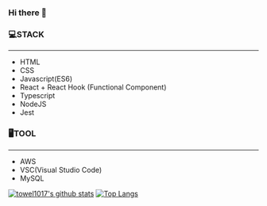 ### Hi there 👋


### 💻STACK
---
 - HTML 
 - CSS
 - Javascript(ES6)
 - React + React Hook (Functional Component)
 - Typescript
 - NodeJS
 - Jest
 
 ### 🖥TOOL
 ---
  - AWS
  - VSC(Visual Studio Code)
  - MySQL

[![towel1017's github stats](https://github-readme-stats.vercel.app/api?username=towel1017&show_icons=true&theme=tokyonight)](https://github.com/anuraghazra/github-readme-stats)
[![Top Langs](https://github-readme-stats.vercel.app/api/top-langs/?username=towel1017&langs_count=6&theme=tokyonight)](https://github.com/anuraghazra/github-readme-stats)

